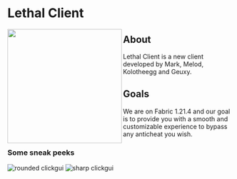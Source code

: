 # Lethal Client

<img align="left" width="256" height="256" src="https://i.imgur.com/kNDaXLm.png">

## About
Lethal Client is a new client developed by Mark, Melod, Kolotheegg and Geuxy. 

## Goals
We are on Fabric 1.21.4 and our goal is to provide you with a smooth and customizable experience to bypass any anticheat you wish.

### Some sneak peeks
![rounded clickgui](https://i.imgur.com/qvC4oKg.png)
![sharp clickgui](https://i.imgur.com/8z1TkkJ.png)
